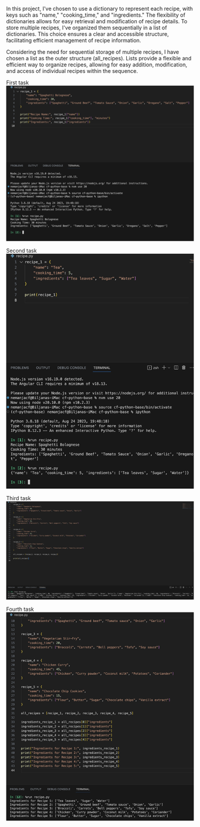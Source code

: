 In this project, I've chosen to use a dictionary to represent each recipe, with keys such as "name," "cooking_time," and "ingredients." The flexibility of dictionaries allows for easy retrieval and modification of recipe details. To store multiple recipes, I've organized them sequentially in a list of dictionaries. This choice ensures a clear and accessible structure, facilitating efficient management of recipe information. 

Considering the need for sequential storage of multiple recipes, I have chosen a list as the outer structure (all_recipes). Lists provide a flexible and efficient way to organize recipes, allowing for easy addition, modification, and access of individual recipes within the sequence.



First task
![Step 6](./step6.png)

Second task
![Step 7](./step7.png)

Third task
![Step 8](./step8.png)

Fourth task
![Step 9](./step9.png)